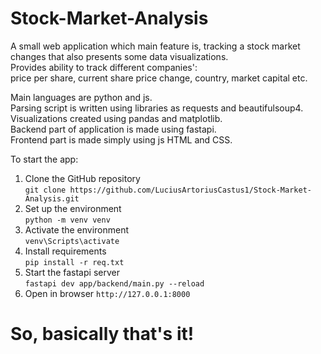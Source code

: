 # Stock-Market-Analysis
A small web application which main feature is, tracking a stock market changes that also presents
some data visualizations. <br />
Provides ability to track different companies': <br />
price per share, current share price change, country, market capital etc.

Main languages are python and js. <br />
Parsing script is written using libraries as requests and beautifulsoup4.<br />
Visualizations created using pandas and matplotlib.<br />
Backend part of application is made using fastapi. <br />
Frontend part is made simply using js HTML and CSS. <br />

To start the app: <br />
1. Clone the GitHub repository<br />
```git clone https://github.com/LuciusArtoriusCastus1/Stock-Market-Analysis.git``` <br />
2. Set up the environment <br />
```python -m venv venv``` <br />
3. Activate the environment <br />
```venv\Scripts\activate``` <br />
4. Install requirements <br />
```pip install -r req.txt``` <br />
5. Start the fastapi server <br />
```fastapi dev app/backend/main.py --reload``` <br />
6. Open in browser ```http://127.0.0.1:8000``` <br />

# So, basically that's it! <br />